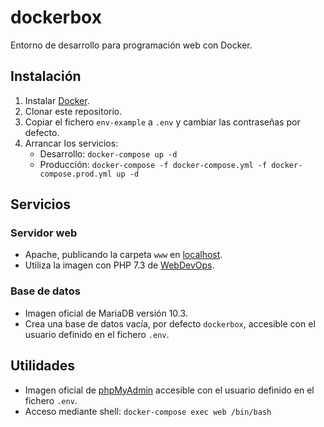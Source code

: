 # dockerbox

Entorno de desarrollo para programación web con Docker.

## Instalación

1. Instalar [Docker](https://www.docker.com/get-started).
2. Clonar este repositorio.
3. Copiar el fichero `env-example` a `.env` y cambiar las contraseñas por defecto.
4. Arrancar los servicios:
   - Desarrollo: `docker-compose up -d`
   - Producción: `docker-compose -f docker-compose.yml -f docker-compose.prod.yml up -d`

## Servicios

### Servidor web

- Apache, publicando la carpeta `www` en [localhost](http://localhost/).
- Utiliza la imagen con PHP 7.3 de [WebDevOps](https://hub.docker.com/r/webdevops/php-apache-dev).

### Base de datos

- Imagen oficial de MariaDB versión 10.3.
- Crea una base de datos vacía, por defecto `dockerbox`, accesible con el usuario definido en el fichero `.env`.

## Utilidades

- Imagen oficial de [phpMyAdmin](http://localhost:8080/) accesible con el usuario definido en el fichero `.env`.
- Acceso mediante shell: `docker-compose exec web /bin/bash`

